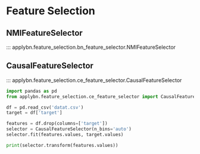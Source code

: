 # Feature Selection

## NMIFeatureSelector

::: applybn.feature_selection.bn_feature_selector.NMIFeatureSelector

## CausalFeatureSelector

::: applybn.feature_selection.ce_feature_selector.CausalFeatureSelector

```python
import pandas as pd
from applybn.feature_selection.ce_feature_selector import CausalFeatureSelector

df = pd.read_csv('datat.csv') 
target = df['target']

features = df.drop(columns=['target'])
selector = CausalFeatureSelector(n_bins='auto')
selector.fit(features.values, target.values)

print(selector.transform(features.values))
```
